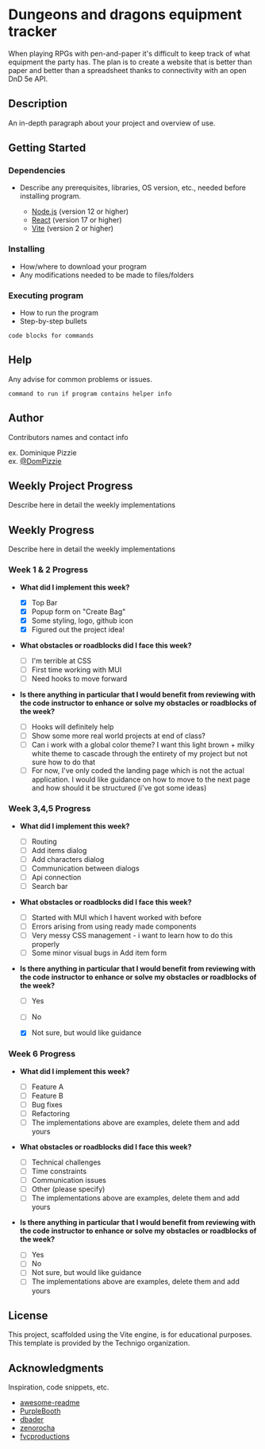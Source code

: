 # Dungeons and dragons equipment tracker

When playing RPGs with pen-and-paper it's difficult to keep track of what equipment the party has.
The plan is to create a website that is better than paper and better than a spreadsheet thanks to connectivity with an open DnD 5e API.

## Description

An in-depth paragraph about your project and overview of use.

## Getting Started

### Dependencies

- Describe any prerequisites, libraries, OS version, etc., needed before installing program.

  - [Node.js](https://nodejs.org/) (version 12 or higher)
  - [React](https://reactjs.org/) (version 17 or higher)
  - [Vite](https://vitejs.dev/) (version 2 or higher)

### Installing

- How/where to download your program
- Any modifications needed to be made to files/folders

### Executing program

- How to run the program
- Step-by-step bullets

```
code blocks for commands
```

## Help

Any advise for common problems or issues.

```
command to run if program contains helper info
```

## Author

Contributors names and contact info

ex. Dominique Pizzie  
ex. [@DomPizzie](https://twitter.com/dompizzie)

## Weekly Project Progress

Describe here in detail the weekly implementations

## Weekly Progress

Describe here in detail the weekly implementations

### Week 1 & 2 Progress

- **What did I implement this week?**

  - [x] Top Bar
  - [x] Popup form on "Create Bag"
  - [x] Some styling, logo, github icon
  - [x] Figured out the project idea!

- **What obstacles or roadblocks did I face this week?**

  - [ ] I'm terrible at CSS
  - [ ] First time working with MUI
  - [ ] Need hooks to move forward

- **Is there anything in particular that I would benefit from reviewing with the code instructor to enhance or solve my obstacles or roadblocks of the week?**
  - [ ] Hooks will definitely help
  - [ ] Show some more real world projects at end of class?
  - [ ] Can i work with a global color theme? I want this light brown + milky white theme to cascade through the entirety of my project but not sure how to do that
  - [ ] For now, I've only coded the landing page which is not the actual application. I would like guidance on how to move to the next page and how should it be structured (i've got some ideas)

### Week 3,4,5 Progress
- **What did I implement this week?**
  - [ ] Routing
  - [ ] Add items dialog
  - [ ] Add characters dialog
  - [ ] Communication between dialogs
  - [ ] Api connection
  - [ ] Search bar
- **What obstacles or roadblocks did I face this week?**

  - [ ] Started with MUI which I havent worked with before
  - [ ] Errors arising from using ready made components 
  - [ ] Very messy CSS management - i want to learn how to do this properly
  - [ ] Some minor visual bugs in Add item form

- **Is there anything in particular that I would benefit from reviewing with the code instructor to enhance or solve my obstacles or roadblocks of the week?**
  - [ ] Yes
  - [ ] No
  - [x] Not sure, but would like guidance


### Week 6 Progress

- **What did I implement this week?**
  - [ ] Feature A
  - [ ] Feature B
  - [ ] Bug fixes
  - [ ] Refactoring
  - [ ] The implementations above are examples, delete them and add yours
- **What obstacles or roadblocks did I face this week?**

  - [ ] Technical challenges
  - [ ] Time constraints
  - [ ] Communication issues
  - [ ] Other (please specify)
  - [ ] The implementations above are examples, delete them and add yours

- **Is there anything in particular that I would benefit from reviewing with the code instructor to enhance or solve my obstacles or roadblocks of the week?**
  - [ ] Yes
  - [ ] No
  - [ ] Not sure, but would like guidance
  - [ ] The implementations above are examples, delete them and add yours

## License

This project, scaffolded using the Vite engine, is for educational purposes. This template is provided by the Technigo organization.

## Acknowledgments

Inspiration, code snippets, etc.

- [awesome-readme](https://github.com/matiassingers/awesome-readme)
- [PurpleBooth](https://gist.github.com/PurpleBooth/109311bb0361f32d87a2)
- [dbader](https://github.com/dbader/readme-template)
- [zenorocha](https://gist.github.com/zenorocha/4526327)
- [fvcproductions](https://gist.github.com/fvcproductions/1bfc2d4aecb01a834b46)
